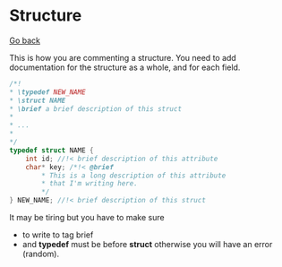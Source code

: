# Structure

[Go back](../c.md)

This is how you are commenting a structure. You need to add documentation for the structure as a whole, and for each field.

```c
/*!
* \typedef NEW_NAME
* \struct NAME
* \brief a brief description of this struct
*
* ...
*
*/
typedef struct NAME {
    int id; //!< brief description of this attribute
    char* key; /*!< @brief
        * This is a long description of this attribute
        * that I'm writing here.
        */
} NEW_NAME; //!< brief description of this struct
```

It may be tiring but you have to make sure

* to write to tag brief 
* and **typedef** must be before **struct** otherwise you will have an error (random).